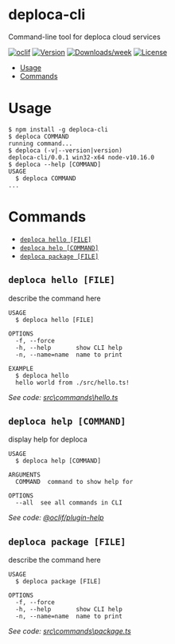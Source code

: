 deploca-cli
===========

Command-line tool for deploca cloud services

[![oclif](https://img.shields.io/badge/cli-oclif-brightgreen.svg)](https://oclif.io)
[![Version](https://img.shields.io/npm/v/deploca-cli.svg)](https://npmjs.org/package/deploca-cli)
[![Downloads/week](https://img.shields.io/npm/dw/deploca-cli.svg)](https://npmjs.org/package/deploca-cli)
[![License](https://img.shields.io/npm/l/deploca-cli.svg)](https://github.com/deploca/deploca-cli/blob/master/package.json)

<!-- toc -->
* [Usage](#usage)
* [Commands](#commands)
<!-- tocstop -->
# Usage
<!-- usage -->
```sh-session
$ npm install -g deploca-cli
$ deploca COMMAND
running command...
$ deploca (-v|--version|version)
deploca-cli/0.0.1 win32-x64 node-v10.16.0
$ deploca --help [COMMAND]
USAGE
  $ deploca COMMAND
...
```
<!-- usagestop -->
# Commands
<!-- commands -->
* [`deploca hello [FILE]`](#deploca-hello-file)
* [`deploca help [COMMAND]`](#deploca-help-command)
* [`deploca package [FILE]`](#deploca-package-file)

## `deploca hello [FILE]`

describe the command here

```
USAGE
  $ deploca hello [FILE]

OPTIONS
  -f, --force
  -h, --help       show CLI help
  -n, --name=name  name to print

EXAMPLE
  $ deploca hello
  hello world from ./src/hello.ts!
```

_See code: [src\commands\hello.ts](https://github.com/deploca/deploca-cli/blob/v0.0.1/src\commands\hello.ts)_

## `deploca help [COMMAND]`

display help for deploca

```
USAGE
  $ deploca help [COMMAND]

ARGUMENTS
  COMMAND  command to show help for

OPTIONS
  --all  see all commands in CLI
```

_See code: [@oclif/plugin-help](https://github.com/oclif/plugin-help/blob/v3.1.0/src\commands\help.ts)_

## `deploca package [FILE]`

describe the command here

```
USAGE
  $ deploca package [FILE]

OPTIONS
  -f, --force
  -h, --help       show CLI help
  -n, --name=name  name to print
```

_See code: [src\commands\package.ts](https://github.com/deploca/deploca-cli/blob/v0.0.1/src\commands\package.ts)_
<!-- commandsstop -->
